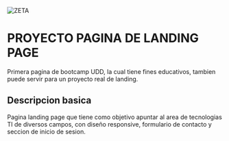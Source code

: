 ![ZETA](https://i.imgur.com/Mf9uLA7.png)

# PROYECTO PAGINA DE LANDING PAGE

Primera pagina de bootcamp UDD, la cual tiene fines educativos, tambien puede servir para un proyecto real de landing.

## Descripcion basica
Pagina landing page que tiene como objetivo apuntar al area de tecnologias TI de diversos campos, con diseño responsive, formulario de contacto y seccion de inicio de sesion.
